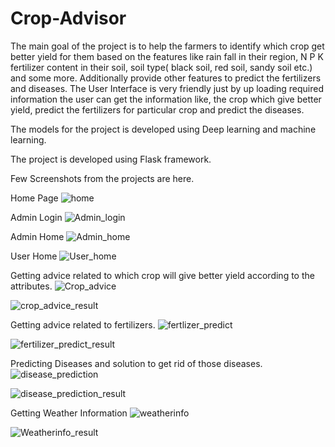 # Crop-Advisor

The main goal of the project is to help the farmers to identify which crop get better yield for them based on the features like rain fall in their region, N P K fertilizer content in their soil, soil type( black soil, red soil, sandy soil etc.) and some more. Additionally provide other features to predict the fertilizers and diseases.
The User Interface is very friendly just by up loading required information the user can get the information like, the crop which give better yield, predict the fertilizers for particular crop and predict the diseases.
 
The models for the project is developed using Deep learning and machine learning.

The project is developed using Flask framework.

Few Screenshots from the projects are here.

Home Page
![home](https://user-images.githubusercontent.com/44654961/162606567-093ddabd-e62c-49b1-9874-5095753bbc94.jpg)

Admin Login
![Admin_login](https://user-images.githubusercontent.com/44654961/162606592-c702c44f-5976-43ec-8eb0-9357a8de0d11.jpg) 

Admin Home
![Admin_home](https://user-images.githubusercontent.com/44654961/162606600-cfb27508-2b5d-40ae-9eb1-2bbc8dd1f271.jpg)

User Home
![User_home](https://user-images.githubusercontent.com/44654961/162606637-57a56840-2a62-42a3-9349-fbeb83c76a63.jpg)

Getting advice related to which crop will give better yield according to the attributes.
![Crop_advice](https://user-images.githubusercontent.com/44654961/162606699-a34a496c-a24d-43a2-b84d-a15f5b4089e4.jpg)

![crop_advice_result](https://user-images.githubusercontent.com/44654961/162606707-bc8602bf-53ca-4ad9-b2c0-41d7f088c9f8.jpg)

Getting advice related to fertilizers.
![fertlizer_predict](https://user-images.githubusercontent.com/44654961/162606725-a6b13559-eec1-4813-a9c3-5f327b4629e2.jpg)

![fertilizer_predict_result](https://user-images.githubusercontent.com/44654961/162606730-e4bb4463-6bd2-4067-af92-a0d3b071c486.png)

Predicting Diseases and solution to get rid of those diseases.
![disease_prediction](https://user-images.githubusercontent.com/44654961/162606762-e2f6ec16-e91c-4682-bd95-c54e6e7e9b64.jpg)

![disease_prediction_result](https://user-images.githubusercontent.com/44654961/162606770-9bae602c-520c-494f-b268-fdae7809f420.jpg)

Getting Weather Information
![weatherinfo](https://user-images.githubusercontent.com/44654961/162606786-523d35a8-f8a5-4edd-b208-52e7aa98b375.jpg)

![Weatherinfo_result](https://user-images.githubusercontent.com/44654961/162606793-70612587-0a9c-4b38-9d64-db83d4667ca1.jpg)



